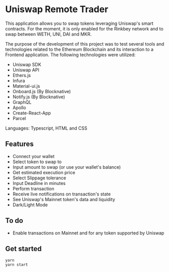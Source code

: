# Uniswap Remote Trader
This application allows you to swap tokens leveraging Uniswap's smart contracts. For the moment, it is only enabled for the Rinkbey network and to swap between WETH, UNI, DAI and MKR.

The purpose of the development of this project was to test several tools and technologies related to the Ethereum Blockchain and its interaction to a Frontend application. The following technologies were utilized:
- Uniswap SDK
- Uniswap API
- Ethers.js
- Infura
- Material-ui.js
- Onboard.js (By Blocknative)
- Notify.js (By Blocknative)
- GraphQL
- Apollo
- Create-React-App
- Parcel

Languages: Typescript, HTML and CSS

## Features
- Connect your wallet
- Select token to swap to
- Input amount to swap (or use your wallet's balance)
- Get estimated execution price
- Select Slippage tolerance
- Input Deadline in minutes
- Perform transaction
- Receive live notifications on transaction's state
- See Uniswap's Mainnet token's data and liquidity
- Dark/Light Mode

## To do
- Enable transactions on Mainnet and for any token supported by Uniswap

## Get started
```
yarn
yarn start
```
